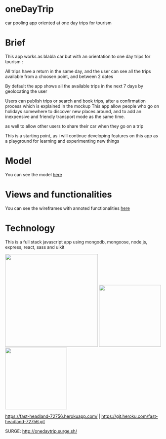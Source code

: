 # oneDayTrip
car pooling app oriented at one day trips for tourism

# Brief
This app works as blabla car but with an orientation to one day trips for tourism : 

All trips have a return in the same day, and the user can see all the trips available from a choosen point, and between 2 dates

By default the app shows all the available trips in the next 7 days by geolocating the user

Users can publish trips or search and book trips, after a confirmation process which is explained in the mockup
This app allow people who go on holidays somewhere to discover new places around, and to add an inexpensive and friendly transport mode as the same time.

as well to allow other users to share their car when they go on a trip

This is a starting point, as i will continue developing features on this app as a playground for learning and experimenting new things

# Model
You can see the model [here](https://github.com/alexadark/oneDayTrip/blob/master/model.jpg)

# Views and functionalities
You can see the wireframes with annoted functionalities [here](https://github.com/alexadark/oneDayTrip/blob/master/OneDayTrip.pdf)

# Technology
This is a full stack javascript app using mongodb, mongoose, node.js, express, react, sass and uikit
<br>

<img src="https://www.codejobs.biz/public/images/blog/original/f25dbdd3b4e25c4.png" width="300" >
<img src="https://d2eip9sf3oo6c2.cloudfront.net/tags/images/000/000/359/landscape/expressjslogo.png" width="200" >
<img src="https://upload.wikimedia.org/wikipedia/commons/thumb/a/a7/React-icon.svg/1280px-React-icon.svg.png" width="200" >


https://fast-headland-72756.herokuapp.com/ | https://git.heroku.com/fast-headland-72756.git

SURGE: http://onedaytrip.surge.sh/


